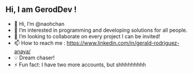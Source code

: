 ## Hi, I am GerodDev !






- 👋 Hi, I’m @naohchan
- 👀 I’m interested in programming and developing solutions for all people.
- 💞️ I’m looking to collaborate on every project I can be invited!
- 📫 How to reach me : https://www.linkedin.com/in/gerald-rodriguez-anaya/
- 💡 Dream chaser!
- ⚡ Fun fact: I have two more accounts, but shhhhhhhhh




 
<!---
naohchan/naohchan is a ✨ special ✨ repository because its `README.md` (this file) appears on your GitHub profile.
You can click the Preview link to take a look at your changes.
--->

